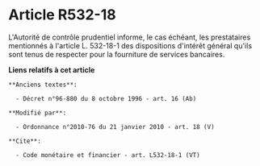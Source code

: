# Article R532-18

L'Autorité de contrôle prudentiel informe, le cas échéant, les prestataires mentionnés à l'article L. 532-18-1 des
dispositions d'intérêt général qu'ils sont tenus de respecter pour la fourniture de services bancaires.

**Liens relatifs à cet article**

	**Anciens textes**:

	  - Décret n°96-880 du 8 octobre 1996 - art. 16 (Ab)

	**Modifié par**:

	  - Ordonnance n°2010-76 du 21 janvier 2010 - art. 18 (V)

	**Cite**:

	  - Code monétaire et financier - art. L532-18-1 (VT)
